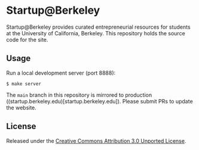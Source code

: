 Startup@Berkeley
================

Startup@Berkeley provides curated entrepreneurial resources for students at the University of California, Berkeley. This repository holds the source code for the site.

Usage
-----

Run a local development server (port 8888):

    $ make server

The `main` branch in this repository is mirrored to production ((startup.berkeley.edu)[startup.berkeley.edu]). Please submit PRs to update the website.

License
-------

Released under the [Creative Commons Attribution 3.0 Unported License](http://creativecommons.org/licenses/by/3.0/deed.en_US).
